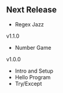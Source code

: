 Next Release
-
* Regex Jazz

v1.1.0
* Number Game

v1.0.0
* Intro and Setup
* Hello Program
* Try/Except

